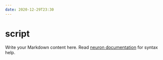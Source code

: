 ```yaml
---
date: 2020-12-29T23:30
---
```


# script

Write your Markdown content here. Read [neuron documentation](https://neuron.zettel.page/2011404.html) for syntax help.


